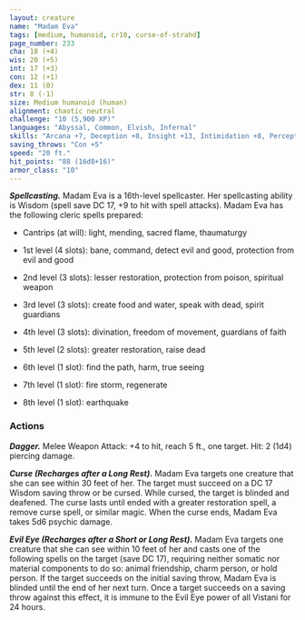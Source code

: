 ```yaml
---
layout: creature
name: "Madam Eva"
tags: [medium, humanoid, cr10, curse-of-strahd]
page_number: 233
cha: 18 (+4)
wis: 20 (+5)
int: 17 (+3)
con: 12 (+1)
dex: 11 (0)
str: 8 (-1)
size: Medium humanoid (human)
alignment: chaotic neutral
challenge: "10 (5,900 XP)"
languages: "Abyssal, Common, Elvish, Infernal"
skills: "Arcana +7, Deception +8, Insight +13, Intimidation +8, Perception +9, Religion +7"
saving_throws: "Con +5"
speed: "20 ft."
hit_points: "88 (16d8+16)"
armor_class: "10"
---
```


***Spellcasting.*** Madam Eva is a 16th-level spellcaster. Her spellcasting ability is Wisdom (spell save DC 17, +9 to hit with spell attacks). Madam Eva has the following cleric spells prepared:

* Cantrips (at will): light, mending, sacred flame, thaumaturgy

* 1st level (4 slots): bane, command, detect evil and good, protection from evil and good

* 2nd level (3 slots): lesser restoration, protection from poison, spiritual weapon

* 3rd level (3 slots): create food and water, speak with dead, spirit guardians

* 4th level (3 slots): divination, freedom of movement, guardians of faith

* 5th level (2 slots): greater restoration, raise dead

* 6th level (1 slot): find the path, harm, true seeing

* 7th level (1 slot): fire storm, regenerate

* 8th level (1 slot): earthquake

### Actions

***Dagger.*** Melee Weapon Attack: +4 to hit, reach 5 ft., one target. Hit: 2 (1d4) piercing damage.

***Curse (Recharges after a Long Rest).*** Madam Eva targets one creature that she can see within 30 feet of her. The target must succeed on a DC 17 Wisdom saving throw or be cursed. While cursed, the target is blinded and deafened. The curse lasts until ended with a greater restoration spell, a remove curse spell, or similar magic. When the curse ends, Madam Eva takes 5d6 psychic damage.

***Evil Eye (Recharges after a Short or Long Rest).*** Madam Eva targets one creature that she can see within 10 feet of her and casts one of the following spells on the target (save DC 17), requiring neither somatic nor material components to do so: animal friendship, charm person, or hold person. If the target succeeds on the initial saving throw, Madam Eva is blinded until the end of her next turn. Once a target succeeds on a saving throw against this effect, it is immune to the Evil Eye power of all Vistani for 24 hours.